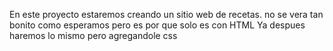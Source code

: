 En este proyecto estaremos creando un sitio web de recetas.
no se vera tan bonito como esperamos pero es por que solo es con HTML Ya despues haremos lo mismo pero agregandole css